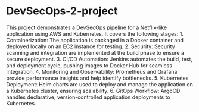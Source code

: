 # DevSecOps-2-project
This project demonstrates a DevSecOps pipeline for a Netflix-like application using AWS and Kubernetes. It covers the following stages:
	1.	Containerization: The application is packaged in a Docker container and deployed locally on an EC2 instance for testing.
	2.	Security: Security scanning and integration are implemented at the build phase to ensure a secure deployment.
	3.	CI/CD Automation: Jenkins automates the build, test, and deployment cycle, pushing images to Docker Hub for seamless integration.
	4.	Monitoring and Observability: Prometheus and Grafana provide performance insights and help identify bottlenecks.
	5.	Kubernetes Deployment: Helm charts are used to deploy and manage the application on a Kubernetes cluster, ensuring scalability.
	6.	GitOps Workflow: ArgoCD handles declarative, version-controlled application deployments to Kubernetes.

